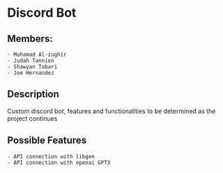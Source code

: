 # Discord Bot

## Members:
    - Muhamad Al-zughir
    - Judah Tannien
    - Shawyan Tabari
    - Joe Hernandez

## Description
Custom discord bot, features and functionalities to be determined as the project continues

## Possible Features
    - API connection with libgen
    - API connection with openai GPT3
